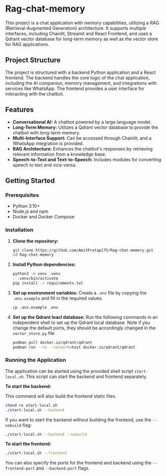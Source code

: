 # Rag-chat-memory

This project is a chat application with memory capabilities, utilizing a RAG (Retrieval-Augmented Generation) architecture. It supports multiple interfaces, including Chainlit, Streamit and React Frontend, and uses a Qdrant vector database for long-term memory as well as the vector store for RAG applications.

## Project Structure

The project is structured with a backend Python application and a React frontend. The backend handles the core logic of the chat application, including the AI companion, memory management, and integrations with services like WhatsApp. The frontend provides a user interface for interacting with the chatbot.

## Features

- **Conversational AI:** A chatbot powered by a large language model.
- **Long-Term Memory:** Utilizes a Qdrant vector database to provide the chatbot with long-term memory.
- **Multi-Interface Support:** Can be accessed through Chainlit, and a WhatsApp integration is provided.
- **RAG Architecture:** Enhances the chatbot's responses by retrieving relevant information from a knowledge base.
- **Speech-to-Text and Text-to-Speech:** Includes modules for converting speech to text and vice-versa.

## Getting Started

### Prerequisites

- Python 3.10+
- Node.js and npm
- Docker and Docker Compose

### Installation

1.  **Clone the repository:**
    ```bash
    git clone https://github.com/AmitPratap175/Rag-chat-memory.git
    cd Rag-chat-memory
    ```

2.  **Install Python dependencies:**
    ```bash
    python3 -m venv .venv
    . .venv/bin/activate
    pip install -r requirements.txt
    ```

3.  **Set up environment variables:**
    Create a `.env` file by copying the `.env.example` and fill in the required values.
    ```bash
    cp .env.example .env
    ```

4.  **Set up the Qdrant loacl database:**
    Run the following commands in an independent shell to set up the Qdrant local database. Note if you change the default ports, they should be accordingly changed in the `vector_store.py` file
    ```bash
    podman pull docker.io/qdrant/qdrant
    podman run --rm --network=host docker.io/qdrant/qdrant
    ```

### Running the Application

The application can be started using the provided shell script `start-local.sh`. This script can start the backend and frontend separately.

**To start the backend:**

This command will also build the frontend static files.

```bash
chmod +x start-local.sh
./start-local.sh --backend
```

If you want to start the backend without building the frontend, use the `--nobuild` flag:

```bash
./start-local.sh --backend --nobuild
```

**To start the frontend:**

```bash
./start-local.sh --frontend
```

You can also specify the ports for the frontend and backend using the `--frontend-port` and `--backend-port` flags.


